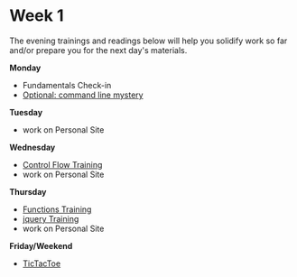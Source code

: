 # Week 1

The evening trainings and readings below will help you solidify work so far and/or prepare you for the next day's materials.

**Monday**

* Fundamentals Check-in
* [Optional: command line mystery](https://github.com/SF-WDI-LABS/command-line-mystery)

**Tuesday**

* work on Personal Site

**Wednesday**

* [Control Flow Training](https://github.com/SF-WDI-LABS/js-control-flow-training)
* work on Personal Site

**Thursday**

* [Functions Training](https://github.com/SF-WDI-LABS/functions-exercises)
* [jquery Training](https://github.com/SF-WDI-LABS/jquery-events-lab)
* work on Personal Site

**Friday/Weekend**

* [TicTacToe](https://github.com/SF-WDI-LABS/tic-tac-toe)
